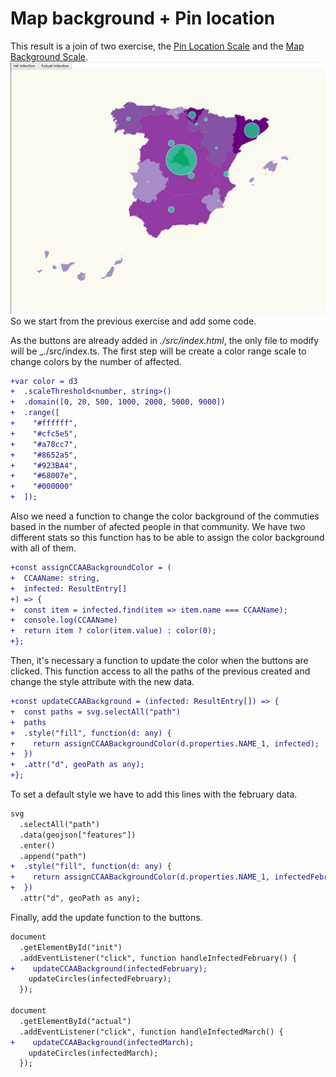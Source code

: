 # Map background + Pin location

This result is a join of two exercise, the [Pin Location Scale](https://github.com/jrcaro/map_obligatory) and the [Map Background Scale](https://github.com/Lemoncode/d3js-typescript-examples/tree/master/02-maps/01-scale-background-countries). 
![map affected coronavirus](./content/backgroundPin.JPG "affected coronavirus")
So we start from the previous exercise and add some code.

As the buttons are already added in _./src/index.html_, the only file to modify will be _./src/index.ts. The first step will be create a color range scale to change colors by the number of affected.
```diff
+var color = d3
+  .scaleThreshold<number, string>()
+  .domain([0, 20, 500, 1000, 2000, 5000, 9000])
+  .range([
+    "#ffffff",
+    "#cfc5e5",
+    "#a78cc7",
+    "#8652a5",
+    "#923BA4",
+    "#68007e",
+    "#000000"
+  ]);
```
Also we need a function to change the color background of the commuties based in the number of afected people in that community. We have two different stats so this function has to be able to assign the color background with all of them.
```diff
+const assignCCAABackgroundColor = (
+  CCAAName: string,
+  infected: ResultEntry[]
+) => {
+  const item = infected.find(item => item.name === CCAAName);
+  console.log(CCAAName)
+  return item ? color(item.value) : color(0);
+};
```
Then, it's necessary a function to update the color when the buttons are clicked. This function access to all the paths of the previous created and change the style attribute with the new data.
```diff
+const updateCCAABackground = (infected: ResultEntry[]) => {
+  const paths = svg.selectAll("path")
+  paths
+  .style("fill", function(d: any) {
+    return assignCCAABackgroundColor(d.properties.NAME_1, infected);
+  })
+  .attr("d", geoPath as any);
+};
```
To set a default style we have to add this lines with the february data.
```diff
svg
  .selectAll("path")
  .data(geojson["features"])
  .enter()
  .append("path")
+  .style("fill", function(d: any) {
+    return assignCCAABackgroundColor(d.properties.NAME_1, infectedFebruary);
+  })
  .attr("d", geoPath as any);
```
Finally, add the update function to the buttons.
```diff
document
  .getElementById("init")
  .addEventListener("click", function handleInfectedFebruary() {
+    updateCCAABackground(infectedFebruary);
    updateCircles(infectedFebruary);
  });

document
  .getElementById("actual")
  .addEventListener("click", function handleInfectedMarch() {
+    updateCCAABackground(infectedMarch);
    updateCircles(infectedMarch);
  });
```
